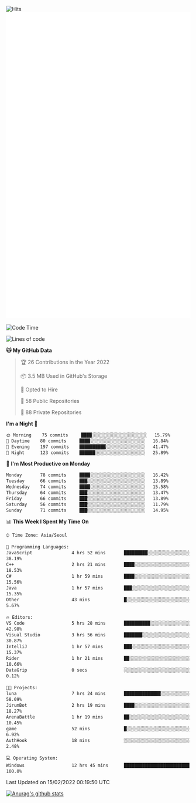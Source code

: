 ![Hits](https://hits.seeyoufarm.com/api/count/incr/badge.svg?url=https%3A%2F%2Fgithub.com%2Fkokose1234&count_bg=%2379C83D&title_bg=%23555555&icon=apple.svg&icon_color=%23E7E7E7&title=hits&edge_flat=false)
<br/>
![Metrics](https://github.com/kokose1234/kokose1234/blob/main/github-metrics.svg)

<!--START_SECTION:waka-->
![Code Time](http://img.shields.io/badge/Code%20Time-467%20hrs%2051%20mins-blue)

![Lines of code](https://img.shields.io/badge/From%20Hello%20World%20I%27ve%20Written-8%20Million%20lines%20of%20code-blue)

**🐱 My GitHub Data** 

> 🏆 26 Contributions in the Year 2022
 > 
> 📦 3.5 MB Used in GitHub's Storage 
 > 
> 💼 Opted to Hire
 > 
> 📜 58 Public Repositories 
 > 
> 🔑 88 Private Repositories  
 > 
**I'm a Night 🦉** 

```text
🌞 Morning    75 commits     ████░░░░░░░░░░░░░░░░░░░░░   15.79% 
🌆 Daytime    80 commits     ████░░░░░░░░░░░░░░░░░░░░░   16.84% 
🌃 Evening    197 commits    ██████████░░░░░░░░░░░░░░░   41.47% 
🌙 Night      123 commits    ██████░░░░░░░░░░░░░░░░░░░   25.89%

```
📅 **I'm Most Productive on Monday** 

```text
Monday       78 commits     ████░░░░░░░░░░░░░░░░░░░░░   16.42% 
Tuesday      66 commits     ███░░░░░░░░░░░░░░░░░░░░░░   13.89% 
Wednesday    74 commits     ████░░░░░░░░░░░░░░░░░░░░░   15.58% 
Thursday     64 commits     ███░░░░░░░░░░░░░░░░░░░░░░   13.47% 
Friday       66 commits     ███░░░░░░░░░░░░░░░░░░░░░░   13.89% 
Saturday     56 commits     ███░░░░░░░░░░░░░░░░░░░░░░   11.79% 
Sunday       71 commits     ███░░░░░░░░░░░░░░░░░░░░░░   14.95%

```


📊 **This Week I Spent My Time On** 

```text
⌚︎ Time Zone: Asia/Seoul

💬 Programming Languages: 
JavaScript               4 hrs 52 mins       █████████░░░░░░░░░░░░░░░░   38.19% 
C++                      2 hrs 21 mins       ████░░░░░░░░░░░░░░░░░░░░░   18.53% 
C#                       1 hr 59 mins        ████░░░░░░░░░░░░░░░░░░░░░   15.56% 
Java                     1 hr 57 mins        ███░░░░░░░░░░░░░░░░░░░░░░   15.35% 
Other                    43 mins             █░░░░░░░░░░░░░░░░░░░░░░░░   5.67%

🔥 Editors: 
VS Code                  5 hrs 28 mins       ██████████░░░░░░░░░░░░░░░   42.98% 
Visual Studio            3 hrs 56 mins       ███████░░░░░░░░░░░░░░░░░░   30.87% 
IntelliJ                 1 hr 57 mins        ███░░░░░░░░░░░░░░░░░░░░░░   15.37% 
Rider                    1 hr 21 mins        ██░░░░░░░░░░░░░░░░░░░░░░░   10.66% 
DataGrip                 0 secs              ░░░░░░░░░░░░░░░░░░░░░░░░░   0.12%

🐱‍💻 Projects: 
luna                     7 hrs 24 mins       ██████████████░░░░░░░░░░░   58.09% 
JirumBot                 2 hrs 19 mins       ████░░░░░░░░░░░░░░░░░░░░░   18.27% 
ArenaBattle              1 hr 19 mins        ██░░░░░░░░░░░░░░░░░░░░░░░   10.45% 
game                     52 mins             █░░░░░░░░░░░░░░░░░░░░░░░░   6.92% 
AuthHook                 18 mins             ░░░░░░░░░░░░░░░░░░░░░░░░░   2.48%

💻 Operating System: 
Windows                  12 hrs 45 mins      █████████████████████████   100.0%

```


 Last Updated on 15/02/2022 00:19:50 UTC
<!--END_SECTION:waka-->

[![Anurag's github stats](https://github-readme-stats.vercel.app/api?username=kokose1234&theme=dracula)](https://github.com/anuraghazra/github-readme-stats)



	
